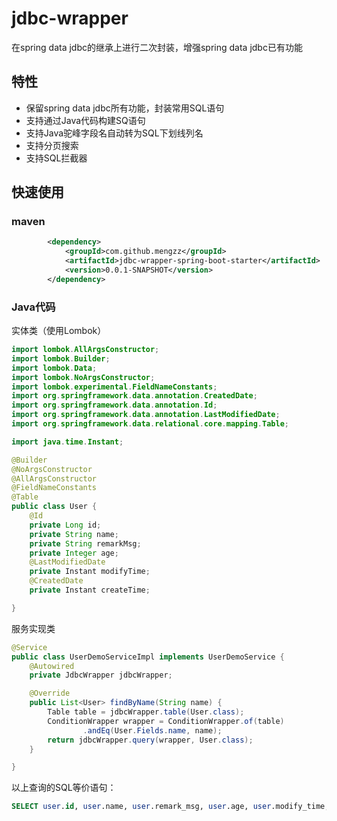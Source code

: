 # jdbc-wrapper


在spring data jdbc的继承上进行二次封装，增强spring data jdbc已有功能


## 特性


- 保留spring data jdbc所有功能，封装常用SQL语句
- 支持通过Java代码构建SQ语句
- 支持Java驼峰字段名自动转为SQL下划线列名
- 支持分页搜索
- 支持SQL拦截器



## 快速使用


### maven


```xml
        <dependency>
            <groupId>com.github.mengzz</groupId>
            <artifactId>jdbc-wrapper-spring-boot-starter</artifactId>
            <version>0.0.1-SNAPSHOT</version>
        </dependency>
```


### Java代码


实体类（使用Lombok）


```java
import lombok.AllArgsConstructor;
import lombok.Builder;
import lombok.Data;
import lombok.NoArgsConstructor;
import lombok.experimental.FieldNameConstants;
import org.springframework.data.annotation.CreatedDate;
import org.springframework.data.annotation.Id;
import org.springframework.data.annotation.LastModifiedDate;
import org.springframework.data.relational.core.mapping.Table;

import java.time.Instant;

@Builder
@NoArgsConstructor
@AllArgsConstructor
@FieldNameConstants
@Table
public class User {
    @Id
    private Long id;
    private String name;
    private String remarkMsg;
    private Integer age;
    @LastModifiedDate
    private Instant modifyTime;
    @CreatedDate
    private Instant createTime;

}

```


服务实现类

```java
@Service
public class UserDemoServiceImpl implements UserDemoService {
    @Autowired
    private JdbcWrapper jdbcWrapper;

    @Override
    public List<User> findByName(String name) {
        Table table = jdbcWrapper.table(User.class);
        ConditionWrapper wrapper = ConditionWrapper.of(table)
                .andEq(User.Fields.name, name);
        return jdbcWrapper.query(wrapper, User.class);
    }

}
```

以上查询的SQL等价语句：

```sql
SELECT user.id, user.name, user.remark_msg, user.age, user.modify_time, user.create_time FROM user WHERE user.name = 'test'
```
